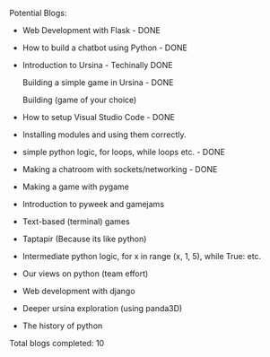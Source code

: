 Potential Blogs:
* Web Development with Flask - DONE

* How to build a chatbot using Python - DONE

* Introduction to Ursina - Techinally DONE

    Building a simple game in Ursina - DONE

    Building (game of your choice)

* How to setup Visual Studio Code - DONE

* Installing modules and using them correctly.

* simple python logic, for loops, while loops etc. - DONE

* Making a chatroom with sockets/networking - DONE

* Making a game with pygame

* Introduction to pyweek and gamejams

* Text-based (terminal) games

* Taptapir (Because its like python)

* Intermediate python logic, for x in range (x, 1, 5), while True: etc.

* Our views on python (team effort)

* Web development with django

* Deeper ursina exploration (using panda3D)

* The history of python

Total blogs completed: 10